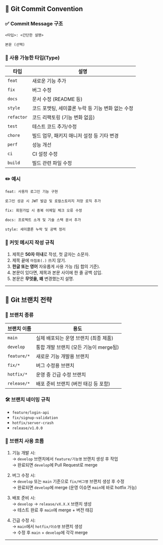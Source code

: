 ## 🧾 Git Commit Convention

### ✅ Commit Message 구조

```
<타입>: <간단한 설명>

본문 (선택)
```

### 📌 사용 가능한 타입(Type)

| 타입       | 설명                                   |
|------------|----------------------------------------|
| `feat`     | 새로운 기능 추가                        |
| `fix`      | 버그 수정                              |
| `docs`     | 문서 수정 (README 등)                   |
| `style`    | 코드 포맷팅, 세미콜론 누락 등 기능 변화 없는 수정 |
| `refactor` | 코드 리팩토링 (기능 변화 없음)           |
| `test`     | 테스트 코드 추가/수정                   |
| `chore`    | 빌드 업무, 패키지 매니저 설정 등 기타 변경 |
| `perf`     | 성능 개선                              |
| `ci`       | CI 설정 수정                           |
| `build`    | 빌드 관련 파일 수정                     |

### ✏️ 예시

```
feat: 사용자 로그인 기능 구현

로그인 성공 시 JWT 발급 및 로컬스토리지 저장 로직 추가
```

```
fix: 회원가입 시 중복 이메일 체크 오류 수정
```

```
docs: 프로젝트 소개 및 기술 스택 문서 추가
```

```
style: 세미콜론 누락 및 공백 정리
```

### 📖 커밋 메시지 작성 규칙

1. 제목은 **50자 이내**로 작성, 첫 글자는 소문자.
2. 제목 끝에 `마침표(.)` 쓰지 않기.
3. **한글 또는 영어** 자유롭게 사용 가능 (팀 합의 기준).
4. 본문이 있다면, 제목과 본문 사이에 한 줄 공백 삽입.
5. 본문은 **무엇을, 왜** 변경했는지 설명.

---

## 🌿 Git 브랜치 전략

### 📌 브랜치 종류

| 브랜치 이름   | 용도 |
|---------------|------|
| `main`        | 실제 배포되는 운영 브랜치 (최종 제품) |
| `develop`     | 통합 개발 브랜치 (모든 기능이 merge됨) |
| `feature/*`   | 새로운 기능 개발용 브랜치 |
| `fix/*`       | 버그 수정용 브랜치 |
| `hotfix/*`    | 운영 중 긴급 수정 브랜치 |
| `release/*`   | 배포 준비 브랜치 (버전 태깅 등 포함) |

### 🛠 브랜치 네이밍 규칙

- `feature/login-api`  
- `fix/signup-validation`  
- `hotfix/server-crash`  
- `release/v1.0.0`  

### 🔁 브랜치 사용 흐름

1. 기능 개발 시:  
   → `develop` 브랜치에서 `feature/기능명` 브랜치 생성 후 작업  
   → 완료되면 `develop`에 Pull Request로 merge

2. 버그 수정 시:  
   → `develop` 또는 `main` 기준으로 `fix/버그명` 브랜치 생성 후 수정  
   → 완료되면 `develop`에 merge (운영 이슈면 `main`에 바로 hotfix 가능)

3. 배포 준비 시:  
   → `develop` → `release/vX.X.X` 브랜치 생성  
   → 테스트 완료 후 `main`에 merge + 버전 태깅

4. 긴급 수정 시:  
   → `main`에서 `hotfix/이슈명` 브랜치 생성  
   → 수정 후 `main` + `develop`에 각각 merge

---